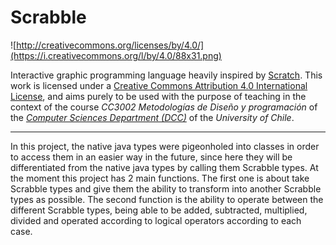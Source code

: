 # Scrabble

![http://creativecommons.org/licenses/by/4.0/](https://i.creativecommons.org/l/by/4.0/88x31.png)

Interactive graphic programming language heavily inspired by 
[Scratch](https://scratch.mit.edu).
This work is licensed under a
[Creative Commons Attribution 4.0 International License](http://creativecommons.org/licenses/by/4.0/), 
and aims purely to be used with the purpose of teaching in the context of the course 
_CC3002 Metodologías de Diseño y programación_ of the 
[_Computer Sciences Department (DCC)_](https://www.dcc.uchile.cl) of the 
_University of Chile_.

---


In this project, the native java types were pigeonholed into classes in order to access them in an easier
way in the future, since here they will be differentiated from the native java types by calling them Scrabble types.
At the moment this project has 2 main functions. The first one is about take Scrabble types and give them the ability to
transform into another Scrabble types as possible.
The second function is the ability to operate between the different Scrabble types, being able to be added,
subtracted, multiplied, divided and operated according to logical operators according to each case. 